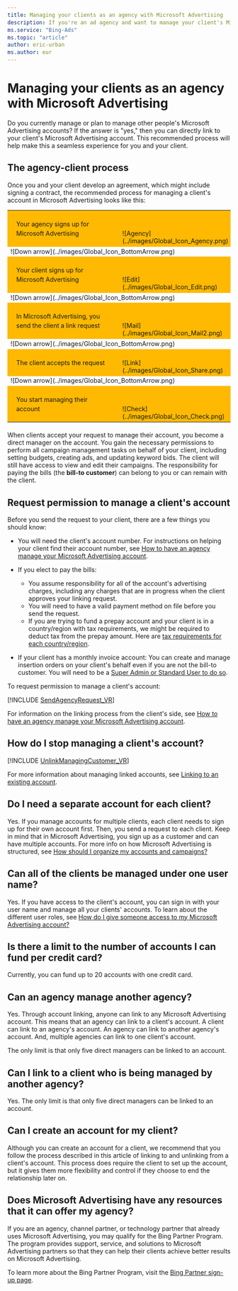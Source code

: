```yaml
---
title: Managing your clients as an agency with Microsoft Advertising
description: If you're an ad agency and want to manage your client's Microsoft Advertising account, read about our recommended process, which makes it a seamless experience for you and your client.
ms.service: "Bing-Ads"
ms.topic: "article"
author: eric-urban
ms.author: eur
---
```


# Managing your clients as an agency with Microsoft Advertising

Do you currently manage or plan to manage other people's Microsoft Advertising accounts? If the answer is "yes," then you can directly link to your client's Microsoft Advertising account. This recommended process will help make this a seamless experience for you and your client.

## The agency-client process

Once you and your client develop an agreement, which might include signing a contract, the recommended process for managing a client's account in Microsoft Advertising looks like this:

<table type="type2" style="margin-bottom:20px">
  <tr>
    <td style="width:320px; line-height:1.5em;  padding:20px; background-color:#FFB900;">
        Your agency signs up for Microsoft Advertising
      </td>
    <td style="vertical-align:bottom; padding:5px; background-color:#FFB900;">
	  ![Agency](../images/Global_Icon_Agency.png)
	  </td>
  </tr>
  <tr>
    <td colspan="2" style="vertical-align:top">
        ![Down arrow](../images/Global_Icon_BottomArrow.png)
      </td>
  </tr>
  <tr>
    <td style="width:320px; line-height:1.5em; padding:20px;background-color:#FFB900;">
        Your client signs up for Microsoft Advertising
      </td>
    <td style="vertical-align:bottom; padding:5px; background-color:#FFB900;">
	  ![Edit](../images/Global_Icon_Edit.png)
	  </td>
  </tr>
  <tr>
    <td colspan="2" style="vertical-align:top">
        ![Down arrow](../images/Global_Icon_BottomArrow.png)
      </td>
  </tr>
  <tr>
    <td style="width:320px; line-height:1.5em; padding:20px;background-color:#FFB900;">
        In Microsoft Advertising, you send the client a link request
      </td>
    <td style="vertical-align:bottom; padding:5px; background-color:#FFB900;">
	  ![Mail](../images/Global_Icon_Mail2.png)
	  </td>
  </tr>
  <tr>
    <td colspan="2" style="vertical-align:top">
        ![Down arrow](../images/Global_Icon_BottomArrow.png)
      </td>
  </tr>
  <tr>
    <td style="width:320px; line-height:1.5em; padding:20px;background-color:#FFB900;">
        The client accepts the request
      </td>
    <td style="vertical-align:bottom; padding:5px; background-color:#FFB900;">
	  ![Link](../images/Global_Icon_Share.png)
	  </td>
  </tr>
  <tr>
    <td colspan="2" style="vertical-align:top">
        ![Down arrow](../images/Global_Icon_BottomArrow.png)
      </td>
  </tr>
  <tr>
    <td style="width:320px; line-height:1.5em; padding:20px;background-color:#FFB900;">
        You start managing their account
      </td>
    <td style="vertical-align:bottom; padding:5px; background-color:#FFB900;">
	  ![Check](../images/Global_Icon_Check.png)
	  </td>
  </tr>
  <tr></tr>
</table>

When clients accept your request to manage their account, you become a direct manager on the account. You gain the necessary permissions to perform all campaign management tasks on behalf of your client, including setting budgets, creating ads, and updating keyword bids. The client will still have access to view and edit their campaigns. The responsibility for paying the bills (the **bill-to customer**) can belong to you or can remain with the client.

## Request permission to manage a client's account

Before you send the request to your client, there are a few things you should know:

- You will need the client's account number. For instructions on helping your client find their account number, see [How to have an agency manage your Microsoft Advertising account](./hlp_BA_CONC_AboutAgencyClientProcess.md).
- If you elect to pay the bills:
  - You assume responsibility for all of the account's advertising charges, including any charges that are in progress when the client approves your linking request.
  - You will need to have a valid payment method on file before you send the request.
  - If you are trying to fund a prepay account and your client is in a country/region with tax requirements, we might be required to deduct tax from the prepay amount. Here are [tax requirements for each country/region](./hlp_BA_CONC_TaxVATInfo.md).

- If your client has a monthly invoice account: You can create and manage insertion orders on your client's behalf even if you are not the bill-to customer. You will need to be a [Super Admin or Standard User to do so](./hlp_BA_CONC_SSUserRoles.md).

To request permission to manage a client's account:

[!INCLUDE [SendAgencyRequest_VR](./includes/SendAgencyRequest_VR.md)]

For information on the linking process from the client's side, see [How to have an agency manage your Microsoft Advertising account](./hlp_BA_CONC_AboutAgencyClientProcess.md).

## How do I stop managing a client's account?
[!INCLUDE [UnlinkManagingCustomer_VR](./includes/UnlinkManagingCustomer_VR.md)]

For more information about managing linked accounts, see [Linking to an existing account](./hlp_BA_CONC_MultiAccount.md).

## Do I need a separate account for each client?
Yes. If you manage accounts for multiple clients, each client needs to sign up for their own account first. Then, you send a request to each client. Keep in mind that in Microsoft Advertising, you sign up as a customer and can have multiple accounts. For more info on how Microsoft Advertising is structured, see [How should I organize my accounts and campaigns?](./hlp_BA_CONC_AboutAccts.md)

## Can all of the clients be managed under one user name?
Yes. If you have access to the client's account, you can sign in with your user name and manage all your clients' accounts. To learn about the different user roles, see [How do I give someone access to my Microsoft Advertising account?](./hlp_BA_CONC_SSUserRoles.md)

## Is there a limit to the number of accounts I can fund per credit card?
Currently, you can fund up to 20 accounts with one credit card.

## Can an agency manage another agency?
Yes. Through account linking, anyone can link to any Microsoft Advertising account. This means that an agency can link to a client's account. A client can link to an agency's account. An agency can link to another agency's account. And, multiple agencies can link to one client's account.

The only limit is that only five direct managers can be linked to an account.

## Can I link to a client who is being managed by another agency?
Yes. The only limit is that only five direct managers can be linked to an account.

## Can I create an account for my client?
Although you can create an account for a client, we recommend that you follow the process described in this article of linking to and unlinking from a client's account. This process does require the client to set up the account, but it gives them more flexibility and control if they choose to end the relationship later on.

## Does Microsoft Advertising have any resources that it can offer my agency?
If you are an agency, channel partner, or technology partner that already uses Microsoft Advertising, you may qualify for the Bing Partner Program. The program provides support, service, and solutions to Microsoft Advertising partners so that they can help their clients achieve better results on Microsoft Advertising.

To learn more about the Bing Partner Program, visit the [Bing Partner sign-up page](https://go.microsoft.com/fwlink?LinkId=852674).



